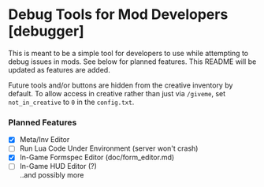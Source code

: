Debug Tools for Mod Developers [debugger]
=========================================

This is meant to be a simple tool for developers to use while attempting to debug issues in mods. See below for planned features. This README will be updated as features are added.

Future tools and/or buttons are hidden from the creative inventory by default. To allow access in creative rather than just via `/giveme`, set `not_in_creative` to `0` in the `config.txt`.

### Planned Features
- [x] Meta/Inv Editor
- [ ] Run Lua Code Under Environment (server won't crash)
- [x] In-Game Formspec Editor (doc/form_editor.md)
- [ ] In-Game HUD Editor (?)
<br /> ..and possibly more
